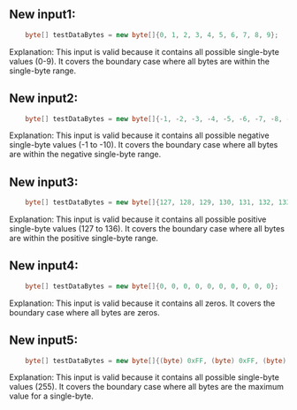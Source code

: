 ## New input1:
```java
    byte[] testDataBytes = new byte[]{0, 1, 2, 3, 4, 5, 6, 7, 8, 9};
```
Explanation: This input is valid because it contains all possible single-byte values (0-9). It covers the boundary case where all bytes are within the single-byte range.

## New input2:
```java
    byte[] testDataBytes = new byte[]{-1, -2, -3, -4, -5, -6, -7, -8, -9, -10};
```
Explanation: This input is valid because it contains all possible negative single-byte values (-1 to -10). It covers the boundary case where all bytes are within the negative single-byte range.

## New input3:
```java
    byte[] testDataBytes = new byte[]{127, 128, 129, 130, 131, 132, 133, 134, 135, 136};
```
Explanation: This input is valid because it contains all possible positive single-byte values (127 to 136). It covers the boundary case where all bytes are within the positive single-byte range.

## New input4:
```java
    byte[] testDataBytes = new byte[]{0, 0, 0, 0, 0, 0, 0, 0, 0, 0};
```
Explanation: This input is valid because it contains all zeros. It covers the boundary case where all bytes are zeros.

## New input5:
```java
    byte[] testDataBytes = new byte[]{(byte) 0xFF, (byte) 0xFF, (byte) 0xFF, (byte) 0xFF, (byte) 0xFF, (byte) 0xFF, (byte) 0xFF, (byte) 0xFF, (byte) 0xFF, (byte) 0xFF};
```
Explanation: This input is valid because it contains all possible single-byte values (255). It covers the boundary case where all bytes are the maximum value for a single-byte.
